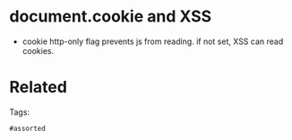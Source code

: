 # document.cookie and XSS
- cookie http-only flag prevents js from reading. if not set, XSS can read cookies.

# Related


Tags:

    #assorted
